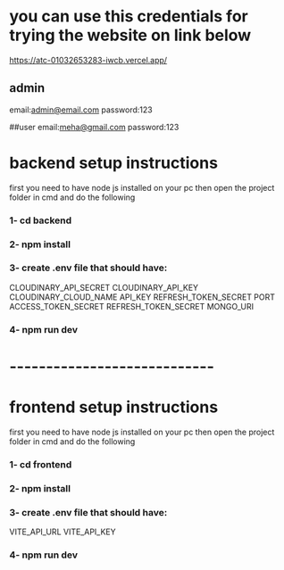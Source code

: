 # you can use this credentials for trying the website on link below 

https://atc-01032653283-iwcb.vercel.app/

## admin
email:admin@email.com
password:123

##user
email:meha@gmail.com
password:123


# backend setup instructions

first you need to have node js installed on your pc then open the project folder in cmd and do the following

### 1- cd backend

### 2- npm install

### 3- create .env file that should have:

CLOUDINARY_API_SECRET
CLOUDINARY_API_KEY
CLOUDINARY_CLOUD_NAME
API_KEY
REFRESH_TOKEN_SECRET
PORT
ACCESS_TOKEN_SECRET
REFRESH_TOKEN_SECRET
MONGO_URI

### 4- npm run dev

# ----------------------------

# frontend setup instructions

first you need to have node js installed on your pc then open the project folder in cmd and do the following

### 1- cd frontend

### 2- npm install

### 3- create .env file that should have:

VITE_API_URL
VITE_API_KEY

### 4- npm run dev
